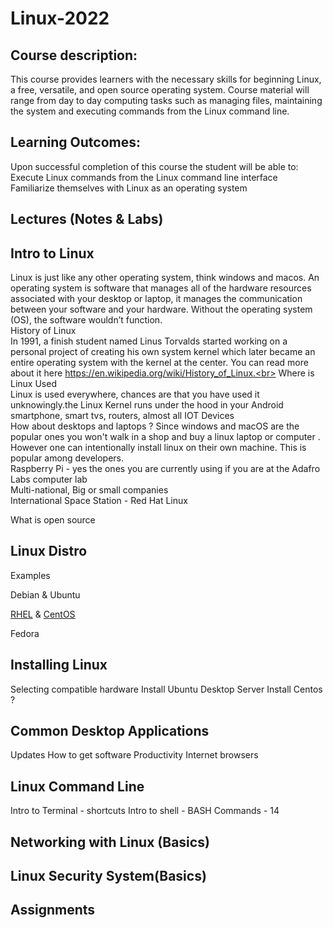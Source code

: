 # Linux-2022 
## Course description: 
This course provides learners with the necessary skills for beginning Linux, a free, versatile, and open source operating system. Course material will range from day to day computing  tasks such as managing files, maintaining the system and executing commands from the Linux command line. 
## Learning Outcomes:
Upon successful completion of this course the student will be able to:<br>
Execute Linux commands from the Linux command line interface<br>
Familiarize themselves with Linux as an operating system

## Lectures (Notes & Labs) 
  ## Intro to Linux<br>
  Linux is just like any other operating system, think windows and macos. An operating system is software that manages all of the hardware resources associated with your desktop or laptop, it manages the communication between your software and your hardware. Without the operating system (OS), the software wouldn’t function.<br>
History of Linux<br>
In 1991, a finish student named Linus Torvalds started working on a personal project of creating his own system kernel which later became an entire operating system with the kernel at the center. You can read more about it here https://en.wikipedia.org/wiki/History_of_Linux.<br> 
Where is Linux Used<br>
Linux is used everywhere, chances are that you have used it unknowingly.the Linux Kernel runs under the hood in your Android smartphone, smart tvs, routers, almost all IOT Devices<br>
How about desktops and laptops ? Since windows and macOS are the popular ones you won't walk in a shop and buy a linux laptop or computer . However one can intentionally  install linux on their own machine. This is popular among developers.<br>
Raspberry Pi - yes the ones you are currently using if you are at the Adafro Labs computer lab<br>
Multi-national, Big or small companies<br>
International Space Station - Red Hat Linux<br>

What is open source 
  ## Linux Distro 
Examples 

Debian  & Ubuntu 

[RHEL](https://www.redhat.com/en/technologies/linux-platforms/enterprise-linux) & [CentOS](https://www.centos.org/) 

Fedora

  ## Installing Linux 
Selecting compatible hardware
Install Ubuntu 
Desktop 
Server 
Install Centos ?
  ## Common Desktop Applications
Updates 
How to get software 
Productivity 
Internet browsers 
  ## Linux Command Line 
Intro to Terminal - shortcuts 
Intro to shell - BASH 
Commands - 14 

  ## Networking with Linux (Basics)
  ## Linux Security System(Basics) 
## Assignments

